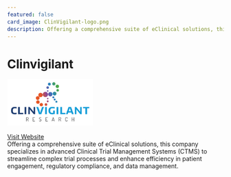 ```yaml
---
featured: false
card_image: ClinVigilant-logo.png
description: Offering a comprehensive suite of eClinical solutions, this company specializes in advanced Clinical Trial Management Systems (CTMS) to streamline complex trial processes and enhance efficiency in patient engagement, regulatory compliance, and data management.
---
```


# Clinvigilant
<img src="ClinVigilant-logo.png" alt="Logo" style="max-width: 200px; height: auto;">

<a href="https://www.clinvigilant.com/clinical-trial-management-systems-a-comprehensive-guide/">Visit Website</a>  
Offering a comprehensive suite of eClinical solutions, this company specializes in advanced Clinical Trial Management Systems (CTMS) to streamline complex trial processes and enhance efficiency in patient engagement, regulatory compliance, and data management.
